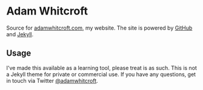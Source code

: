# Adam Whitcroft

Source for [adamwhitcroft.com](http://adamwhitcroft.com), my website. The site is powered by [GitHub](https://github.com/) and [Jekyll](https://jekyllrb.com).

## Usage

I've made this available as a learning tool, please treat is as such. This is not a Jekyll theme for private or commercial use. If you have any questions, get in touch via Twitter [@adamwhitcroft](https://twitter.com/AdamWhitcroft).
